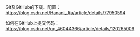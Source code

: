 
Git及GitHub的下载、配置：https://blog.csdn.net/Hanani_Jia/article/details/77950594

如何在GitHub上提交代码：https://blog.csdn.net/qq_46044366/article/details/120265009
